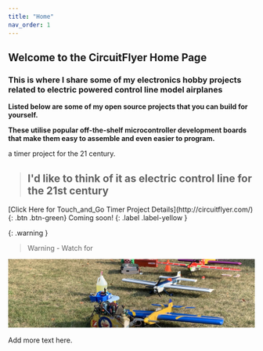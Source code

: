 ```yaml
---
title: "Home"
nav_order: 1
---
```


## Welcome to the CircuitFlyer Home Page

### **This is where I share some of my electronics hobby projects related to electric powered control line model airplanes**


**Listed below are some of my open source projects that you can build for yourself.**

**These utilise popular off-the-shelf microcontroller development boards that make them easy to assemble and even easier to program.**

a timer project for the 21 century.

> ## I'd like to think of it as **electric control line for the 21st century**



 <span class="fs-6">
[Click Here for Touch_and_Go Timer Project Details](http://circuitflyer.com/){: .btn .btn-green}
</span>

 <span class="fs-6">
 Coming soon!
{: .label .label-yellow }


{: .warning }
>Warning - Watch for

![](/assets/images/2276.jpeg)

Add more text here.
